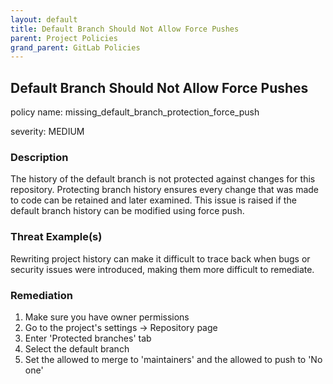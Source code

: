 ```yaml
---
layout: default
title: Default Branch Should Not Allow Force Pushes
parent: Project Policies
grand_parent: GitLab Policies
---
```



## Default Branch Should Not Allow Force Pushes
policy name: missing_default_branch_protection_force_push

severity: MEDIUM

### Description
The history of the default branch is not protected against changes for this repository. Protecting branch history ensures every change that was made to code can be retained and later examined. This issue is raised if the default branch history can be modified using force push.

### Threat Example(s)
Rewriting project history can make it difficult to trace back when bugs or security issues were introduced, making them more difficult to remediate.



### Remediation
1. Make sure you have owner permissions
2. Go to the project's settings -> Repository page
3. Enter 'Protected branches' tab
4. Select the default branch
5. Set the allowed to merge to 'maintainers' and the allowed to push to 'No one'



